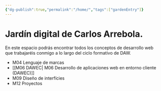 ```yaml
---
{"dg-publish":true,"permalink":"/home/","tags":["gardenEntry"]}
---
```



# Jardín digital de Carlos Arrebola.

En este espacio podrás encontrar todos los conceptos de desarrollo web que trabajaréis conmigo a lo largo del ciclo formativo de DAW.
- M04 Lenguaje de marcas 
- [[M06 DAWEC\| M06 Desarrollo de aplicaciones web en entorno cliente (DAWEC)]]
- M09 Diseño de interfícies
- M12 Proyectos